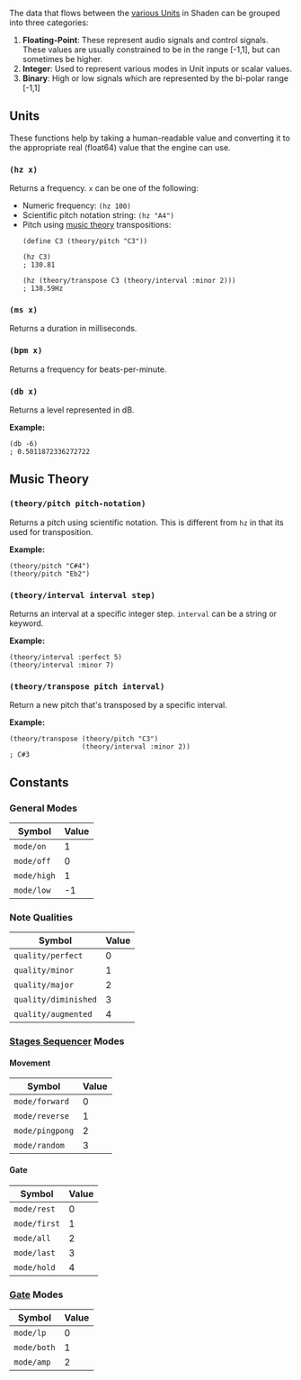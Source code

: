 The data that flows between the [various Units](Units) in Shaden can be grouped into three categories: 

1. **Floating-Point**: These represent audio signals and control signals. These values are usually constrained to be in
   the range [-1,1], but can sometimes be higher.
1. **Integer**: Used to represent various modes in Unit inputs or scalar values.
1. **Binary**: High or low signals which are represented by the bi-polar range [-1,1]  

## Units

These functions help by taking a human-readable value and converting it to the appropriate real (float64) value that the
engine can use.

### `(hz x)`

Returns a frequency. `x` can be one of the following:
- Numeric frequency: `(hz 100)`
- Scientific pitch notation string: `(hz "A4")`
- Pitch using [music theory](#music-theory) transpositions: 
    ```
    (define C3 (theory/pitch "C3"))

    (hz C3)
    ; 130.81  

    (hz (theory/transpose C3 (theory/interval :minor 2)))
    ; 138.59Hz
    ```

### `(ms x)`

Returns a duration in milliseconds.

### `(bpm x)`

Returns a frequency for beats-per-minute.

### `(db x)`

Returns a level represented in dB.

**Example:**

    (db -6)
    ; 0.5011872336272722

## Music Theory

### `(theory/pitch pitch-notation)`

Returns a pitch using scientific notation. This is different from `hz` in that its used for transposition.

**Example:**

    (theory/pitch "C#4")
    (theory/pitch "Eb2")

### `(theory/interval interval step)`

Returns an interval at a specific integer step. `interval` can be a string or keyword.

**Example:**

    (theory/interval :perfect 5)
    (theory/interval :minor 7)

### `(theory/transpose pitch interval)`

Return a new pitch that's transposed by a specific interval.

**Example:**

    (theory/transpose (theory/pitch "C3") 
                      (theory/interval :minor 2))
    ; C#3

## Constants

### General Modes

|Symbol|Value|
|-|-|
|`mode/on`|1|
|`mode/off`|0|
|`mode/high`|1|
|`mode/low`|-1|

### Note Qualities

|Symbol|Value|
|-|-|
|`quality/perfect`|0|
|`quality/minor`|1|
|`quality/major`|2|
|`quality/diminished`|3|
|`quality/augmented`|4|
    
### [Stages Sequencer](Units#unitstages-options) Modes

#### Movement

|Symbol|Value|
|-|-|
|`mode/forward`|0|
|`mode/reverse`|1|
|`mode/pingpong`|2|
|`mode/random`|3|

#### Gate

|Symbol|Value|
|-|-|
|`mode/rest`|0|
|`mode/first`|1|
|`mode/all`|2|
|`mode/last`|3|
|`mode/hold`|4|

### [Gate](Units#unitgate) Modes

|Symbol|Value|
|-|-|
|`mode/lp`|0|
|`mode/both`|1|
|`mode/amp`|2|
